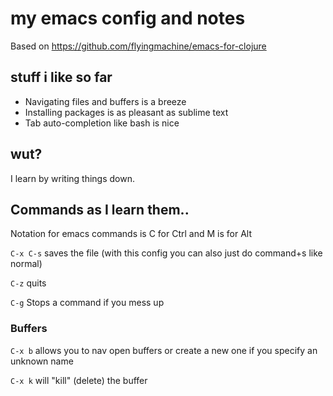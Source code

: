 # my emacs config and notes

Based on https://github.com/flyingmachine/emacs-for-clojure

## stuff i like so far

- Navigating files and buffers is a breeze
- Installing packages is as pleasant as sublime text
- Tab auto-completion like bash is nice

## wut?

I learn by writing things down.

## Commands as I learn them..

Notation for emacs commands is C for Ctrl and M is for Alt

`C-x C-s` saves the file (with this config you can also just do command+s like normal)

`C-z` quits

`C-g` Stops a command if you mess up

### Buffers

`C-x b` allows you to nav open buffers or create a new one if you specify an unknown name

`C-x k` will "kill" (delete) the buffer